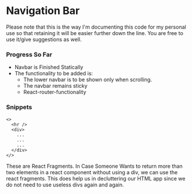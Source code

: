 # Navigation Bar

Please note that this is the way I'm documenting this code for my personal use so that retaining it will be easier further down the line. You are free to use it/give suggestions as well.

### Progress So Far

- Navbar is Finished Statically
- The functionality to be added is:
  - The lower navbar is to be shown only when scrolling.
  - The navbar remains sticky
  - React-router-functionality

### Snippets

    <>
      <hr />
      <div>
        ...
        ...
        ...
      </div>
    </>

These are React Fragments. In Case Someone Wants to return more than two elements in a react component without using a div, we can use the react fragments. This does help us in decluttering our HTML app since we do not need to use useless divs again and again.

